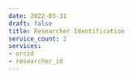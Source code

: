 ```yaml
---
date: 2022-03-31
draft: false
title: Researcher Identification
service_count: 2
services:
- orcid
- researcher_id
---
```



